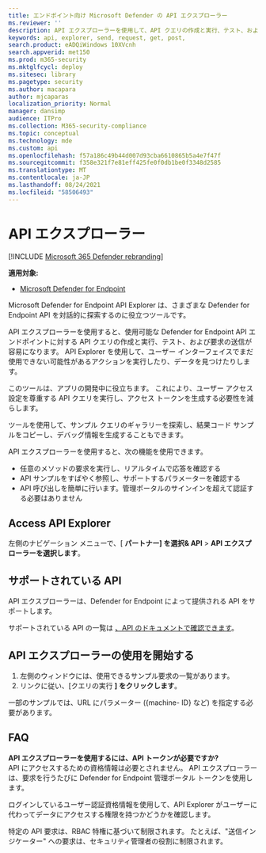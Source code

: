 ```yaml
---
title: エンドポイント向け Microsoft Defender の API エクスプローラー
ms.reviewer: ''
description: API エクスプローラーを使用して、API クエリの作成と実行、テスト、および使用可能な API の要求の送信を行う
keywords: api, explorer, send, request, get, post,
search.product: eADQiWindows 10XVcnh
search.appverid: met150
ms.prod: m365-security
ms.mktglfcycl: deploy
ms.sitesec: library
ms.pagetype: security
ms.author: macapara
author: mjcaparas
localization_priority: Normal
manager: dansimp
audience: ITPro
ms.collection: M365-security-compliance
ms.topic: conceptual
ms.technology: mde
ms.custom: api
ms.openlocfilehash: f57a186c49b44d007d93cba6610865b5a4e7f47f
ms.sourcegitcommit: f358e321f7e81eff425fe0f0db1be0f3348d2585
ms.translationtype: MT
ms.contentlocale: ja-JP
ms.lasthandoff: 08/24/2021
ms.locfileid: "58506493"
---
```

# <a name="api-explorer"></a>API エクスプローラー

[!INCLUDE [Microsoft 365 Defender rebranding](../../includes/microsoft-defender.md)]

**適用対象:**
- [Microsoft Defender for Endpoint](https://go.microsoft.com/fwlink/?linkid=2154037)

Microsoft Defender for Endpoint API Explorer は、さまざまな Defender for Endpoint API を対話的に探索するのに役立つツールです。

API エクスプローラーを使用すると、使用可能な Defender for Endpoint API エンドポイントに対する API クエリの作成と実行、テスト、および要求の送信が容易になります。 API Explorer を使用して、ユーザー インターフェイスでまだ使用できない可能性があるアクションを実行したり、データを見つけたりします。

このツールは、アプリの開発中に役立ちます。 これにより、ユーザー アクセス設定を尊重する API クエリを実行し、アクセス トークンを生成する必要性を減らします。

ツールを使用して、サンプル クエリのギャラリーを探索し、結果コード サンプルをコピーし、デバッグ情報を生成することもできます。

API エクスプローラーを使用すると、次の機能を使用できます。

- 任意のメソッドの要求を実行し、リアルタイムで応答を確認する
- API サンプルをすばやく参照し、サポートするパラメーターを確認する
- API 呼び出しを簡単に行います。管理ポータルのサインインを超えて認証する必要はありません

## <a name="access-api-explorer"></a>Access API Explorer

左側のナビゲーション メニューで、[ **パートナー] を選択& API** \> **API エクスプローラーを選択します**。

## <a name="supported-apis"></a>サポートされている API

API エクスプローラーは、Defender for Endpoint によって提供される API をサポートします。

サポートされている API の一覧は [、API のドキュメントで確認できます](apis-intro.md)。

## <a name="get-started-with-the-api-explorer"></a>API エクスプローラーの使用を開始する

1. 左側のウィンドウには、使用できるサンプル要求の一覧があります。
2. リンクに従い、[クエリの実行 **] をクリックします**。

一部のサンプルでは、URL にパラメーター ({machine- ID} など) を指定する必要があります。

## <a name="faq"></a>FAQ

**API エクスプローラーを使用するには、API トークンが必要ですか?** <br>
API にアクセスするための資格情報は必要とされません。 API エクスプローラーは、要求を行うたびに Defender for Endpoint 管理ポータル トークンを使用します。

ログインしているユーザー認証資格情報を使用して、API Explorer がユーザーに代わってデータにアクセスする権限を持つかどうかを確認します。

特定の API 要求は、RBAC 特権に基づいて制限されます。 たとえば、"送信インジケーター" への要求は、セキュリティ管理者の役割に制限されます。
